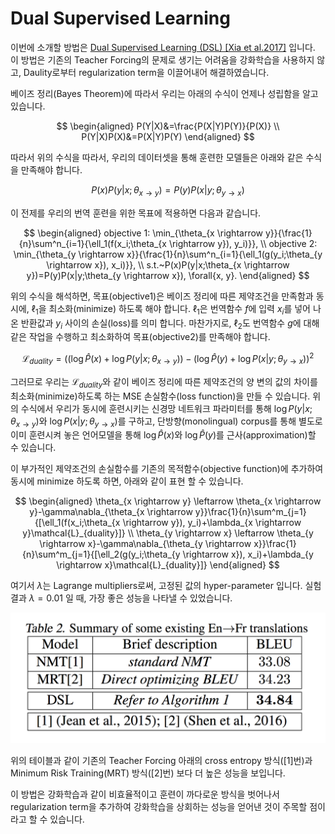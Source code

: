 # Dual Supervised Learning

이번에 소개할 방법은 [Dual Supervised Learning \(DSL\) \[Xia et al.2017\]](https://arxiv.org/pdf/1707.00415.pdf) 입니다. 이 방법은 기존의 Teacher Forcing의 문제로 생기는 어려움을 강화학습을 사용하지 않고, Daulity로부터 regularization term을 이끌어내어 해결하였습니다.

베이즈 정리\(Bayes Theorem\)에 따라서 우리는 아래의 수식이 언제나 성립함을 알고 있습니다.

$$
\begin{aligned}
P(Y|X)&=\frac{P(X|Y)P(Y)}{P(X)} \\
P(Y|X)P(X)&=P(X|Y)P(Y)
\end{aligned}
$$

따라서 위의 수식을 따라서, 우리의 데이터셋을 통해 훈련한 모델들은 아래와 같은 수식을 만족해야 합니다.

$$
P(x)P(y|x;\theta_{x \rightarrow y})=P(y)P(x|y;\theta_{y \rightarrow x})
$$

이 전제를 우리의 번역 훈련을 위한 목표에 적용하면 다음과 같습니다.

$$
\begin{aligned}
objective 1: \min_{\theta_{x \rightarrow y}}{\frac{1}{n}\sum^n_{i=1}{\ell_1(f(x_i;\theta_{x \rightarrow y}), y_i)}}, \\
objective 2: \min_{\theta_{y \rightarrow x}}{\frac{1}{n}\sum^n_{i=1}{\ell_1(g(y_i;\theta_{y \rightarrow x}), x_i)}}, \\
s.t.~P(x)P(y|x;\theta_{x \rightarrow y})=P(y)P(x|y;\theta_{y \rightarrow x}), \forall{x, y}.
\end{aligned}
$$

위의 수식을 해석하면, 목표\(objective1\)은 베이즈 정리에 따른 제약조건을 만족함과 동시에, $\ell_1$을 최소화\(minimize\) 하도록 해야 합니다. $\ell_1$은 번역함수 $f$에 입력 $x_i$를 넣어 나온 반환값과 $y_i$ 사이의 손실\(loss\)를 의미 합니다. 마찬가지로, $\ell_2$도 번역함수 $g$에 대해 같은 작업을 수행하고 최소화하여 목표\(objective2\)를 만족해야 합니다.

$$
\mathcal{L}_{duality}=((\log{\hat{P}(x)} + \log{P(y|x;\theta_{x \rightarrow y})}) - (\log{\hat{P}(y)} + \log{P(x|y;\theta_{y \rightarrow x})})^2
$$

그러므로 우리는 $\mathcal{L}_{duality}$와 같이 베이즈 정리에 따른 제약조건의 양 변의 값의 차이를 최소화\(minimize\)하도록 하는 MSE 손실함수\(loss function\)을 만들 수 있습니다. 위의 수식에서 우리가 동시에 훈련시키는 신경망 네트워크 파라미터를 통해 $\log{P(y|x;\theta_{x \rightarrow y})}$와 $\log{P(x|y;\theta_{y \rightarrow x})}$를 구하고, 단방향\(monolingual\) corpus를 통해 별도로 이미 훈련시켜 놓은 언어모델을 통해 $\log{\hat{P}(x)}$와 $\log{\hat{P}(y)}$를 근사\(approximation\)할 수 있습니다.

이 부가적인 제약조건의 손실함수를 기존의 목적함수\(objective function\)에 추가하여 동시에 minimize 하도록 하면, 아래와 같이 표현 할 수 있습니다.

$$
\begin{aligned}
\theta_{x \rightarrow y} \leftarrow \theta_{x \rightarrow y}-\gamma\nabla_{\theta_{x \rightarrow y}}\frac{1}{n}\sum^m_{j=1}{[\ell_1(f(x_i;\theta_{x \rightarrow y}), y_i)+\lambda_{x \rightarrow y}\mathcal{L}_{duality}]} \\
\theta_{y \rightarrow x} \leftarrow \theta_{y \rightarrow x}-\gamma\nabla_{\theta_{y \rightarrow x}}\frac{1}{n}\sum^m_{j=1}{[\ell_2(g(y_i;\theta_{y \rightarrow x}), x_i)+\lambda_{y \rightarrow x}\mathcal{L}_{duality}]}
\end{aligned}
$$

여기서 $\lambda$는 Lagrange multipliers로써, 고정된 값의 hyper-parameter 입니다. 실험 결과 $\lambda=0.01$ 일 때, 가장 좋은 성능을 나타낼 수 있었습니다.

![](../assets/duality-dsl-eval.png)

위의 테이블과 같이 기존의 Teacher Forcing 아래의 cross entropy 방식\(\[1\]번\)과 Minimum Risk Training\(MRT\) 방식\(\[2\]번\) 보다 더 높은 성능을 보입니다.

이 방법은 강화학습과 같이 비효율적이고 훈련이 까다로운 방식을 벗어나서 regularization term을 추가하여 강화학습을 상회하는 성능을 얻어낸 것이 주목할 점이라고 할 수 있습니다.
